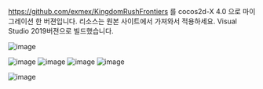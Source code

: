 https://github.com/exmex/KingdomRushFrontiers 
를 cocos2d-X 4.0 으로 마이그레이션 한 버젼입니다.
리소스는 원본 사이트에서 가져와서 적용하세요.
Visual Studio 2019버젼으로 빌드했습니다.

![image](https://github.com/neojijon/KingdomRushFrontiers-Clone/assets/1780556/e08f35f0-20c1-4219-ad05-f149a8c756d2)

![image](https://github.com/neojijon/KingdomRushFrontiers-Clone/assets/1780556/114e9791-091c-417c-b7fd-b5bd2487df18)
![image](https://github.com/neojijon/KingdomRushFrontiers-Clone/assets/1780556/5fc469f8-723a-4c85-bc61-5c365fc7f289)
![image](https://github.com/neojijon/KingdomRushFrontiers-Clone/assets/1780556/cf5c22e7-e72a-40ac-b424-43d50a30e683)
![image](https://github.com/neojijon/KingdomRushFrontiers-Clone/assets/1780556/6cc027f9-1626-4ed8-ad99-c431093aa8d2)

![image](https://github.com/neojijon/KingdomRushFrontiers-Clone/assets/1780556/3db75542-4084-45bb-9d2b-8fd09c913928)
